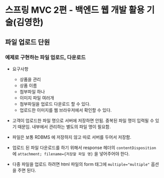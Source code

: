 # 스프링 MVC 2편 - 백엔드 웹 개발 활용 기술(김영한)
## 파일 업로드 단원
### 예제로 구현하는 파일 업로드, 다운로드
- 요구사항
  - 상품을 관리
  - 상품 이름
  - 첨부파일 하나
  - 이미지 파일 여러개
  - 첨부파일을 업로드 다운로드 할 수 있다.
  - 업로드한 이미지를 웹 브라우저에서 확인할 수 있다.
 
- 고객이 업로드한 파일 명으로 서버에 저장하면 안됨. 중복된 파일 명이 입력될 수 있기 때문임. 내부에서 관리하는 별도의 파일 명이 필요함.
- 파일은 보통 RDBMS 에 저장하지 않고 따로 서버를 두어서 저장함.
- 업로드 된 파일 다운로드를 하기 위해서 response 헤더의 `contentDisposition` 에 `attachment; filename={저장할 파일 명}` 을 넣어주어야 한다.
- 다중 파일을 업로드 하려면 html 파일의 form 태그에 `multiple="multiple"` 옵션을 주면 된다.
